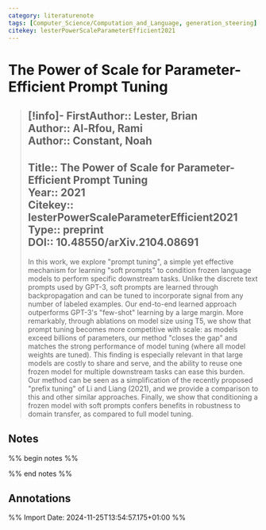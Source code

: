 ```yaml
---
category: literaturenote
tags: [Computer_Science/Computation_and_Language, generation_steering]
citekey: lesterPowerScaleParameterEfficient2021
---
```

# The Power of Scale for Parameter-Efficient Prompt Tuning

> [!info]-
> **FirstAuthor**:: Lester, Brian  
> **Author**:: Al-Rfou, Rami  
> **Author**:: Constant, Noah  
> ---    
> **Title**:: The Power of Scale for Parameter-Efficient Prompt Tuning  
> **Year**:: 2021   
> **Citekey**:: lesterPowerScaleParameterEfficient2021  
> **Type**:: preprint  
> **DOI**:: 10.48550/arXiv.2104.08691
> ---
> In this work, we explore "prompt tuning", a simple yet effective mechanism for learning "soft prompts" to condition frozen language models to perform specific downstream tasks. Unlike the discrete text prompts used by GPT-3, soft prompts are learned through backpropagation and can be tuned to incorporate signal from any number of labeled examples. Our end-to-end learned approach outperforms GPT-3's "few-shot" learning by a large margin. More remarkably, through ablations on model size using T5, we show that prompt tuning becomes more competitive with scale: as models exceed billions of parameters, our method "closes the gap" and matches the strong performance of model tuning (where all model weights are tuned). This finding is especially relevant in that large models are costly to share and serve, and the ability to reuse one frozen model for multiple downstream tasks can ease this burden. Our method can be seen as a simplification of the recently proposed "prefix tuning" of Li and Liang (2021), and we provide a comparison to this and other similar approaches. Finally, we show that conditioning a frozen model with soft prompts confers benefits in robustness to domain transfer, as compared to full model tuning.

## Notes
%% begin notes %%

%% end notes %%

## Annotations



%% Import Date: 2024-11-25T13:54:57.175+01:00 %%
